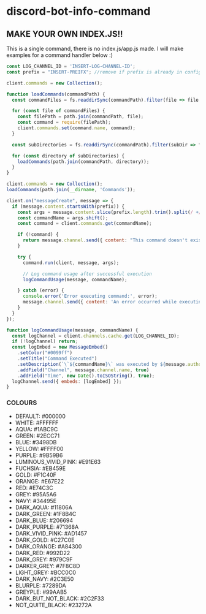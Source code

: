 # discord-bot-info-command
## **MAKE YOUR OWN INDEX.JS!!**

This is a single command, there is no index.js/app.js made. I will make examples for a command handler below :)

```js
const LOG_CHANNEL_ID = 'INSERT-LOG-CHANNEL-ID';
const prefix = "INSERT-PREIFX"; //remove if prefix is already in config file.

client.commands = new Collection();

function loadCommands(commandPath) {
  const commandFiles = fs.readdirSync(commandPath).filter(file => file.endsWith('.js'));

  for (const file of commandFiles) {
    const filePath = path.join(commandPath, file);
    const command = require(filePath);
    client.commands.set(command.name, command);
  }

  const subDirectories = fs.readdirSync(commandPath).filter(subDir => fs.statSync(path.join(commandPath, subDir)).isDirectory());

  for (const directory of subDirectories) {
    loadCommands(path.join(commandPath, directory));
  }
}

client.commands = new Collection();
loadCommands(path.join(__dirname, 'Commands'));

client.on("messageCreate", message => {
  if (message.content.startsWith(prefix)) {
    const args = message.content.slice(prefix.length).trim().split(/ +/g);
    const commandName = args.shift();
    const command = client.commands.get(commandName);

    if (!command) {
      return message.channel.send({ content: "This command doesn't exist. Please use (HELP COMMAND) to find all commands." });
    }

    try {
      command.run(client, message, args);

      // Log command usage after successful execution
      logCommandUsage(message, commandName);

    } catch (error) {
      console.error('Error executing command:', error);
      message.channel.send({ content: 'An error occurred while executing the command.' });
    }
  }
});

function logCommandUsage(message, commandName) {
  const logChannel = client.channels.cache.get(LOG_CHANNEL_ID);
  if (!logChannel) return;
  const logEmbed = new MessageEmbed()
    .setColor("#0099ff")
    .setTitle("Command Executed")
    .setDescription(`\`${commandName}\` was executed by ${message.author.tag}.`)
    .addField("Channel", message.channel.name, true)
    .addField("Time", new Date().toISOString(), true);
  logChannel.send({ embeds: [logEmbed] });
}
```

### __COLOURS__ 

- DEFAULT: #000000
- WHITE: #FFFFFF
- AQUA: #1ABC9C
- GREEN: #2ECC71
- BLUE: #3498DB
- YELLOW: #FFFF00
- PURPLE: #9B59B6
- LUMINOUS_VIVID_PINK: #E91E63
- FUCHSIA: #EB459E
- GOLD: #F1C40F
- ORANGE: #E67E22
- RED: #E74C3C
- GREY: #95A5A6
- NAVY: #34495E
- DARK_AQUA: #11806A
- DARK_GREEN: #1F8B4C
- DARK_BLUE: #206694
- DARK_PURPLE: #71368A
- DARK_VIVID_PINK: #AD1457
- DARK_GOLD: #C27C0E
- DARK_ORANGE: #A84300
- DARK_RED: #992D22
- DARK_GREY: #979C9F
- DARKER_GREY: #7F8C8D
- LIGHT_GREY: #BCC0C0
- DARK_NAVY: #2C3E50
- BLURPLE: #7289DA
- GREYPLE: #99AAB5
- DARK_BUT_NOT_BLACK: #2C2F33
- NOT_QUITE_BLACK: #23272A
